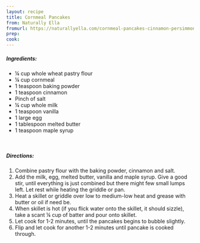 ```yaml
---
layout: recipe
title: Cornmeal Pancakes
from: Naturally Ella
fromurl: https://naturallyella.com/cornmeal-pancakes-cinnamon-persimmons/
prep: 
cook: 
---
```


##### Ingredients:

* ¼ cup whole wheat pastry flour
* ¼ cup cornmeal
* 1 teaspoon baking powder
* 1 teaspoon cinnamon
* Pinch of salt
* ¼ cup whole milk
* 1 teaspoon vanilla
* 1 large egg
* 1 tablespoon melted butter
* 1 teaspoon maple syrup

<br>

##### Directions:

1. Combine pastry flour with the baking powder, cinnamon and salt.
2. Add the milk, egg, melted butter, vanilla and maple syrup. Give a good stir, until everything is just combined but there might few small lumps left. Let rest while heating the griddle or pan.
3. Heat a skillet or griddle over low to medium-low heat and grease with butter or oil if need be.
4. When skillet is hot (if you flick water onto the skillet, it should sizzle), take a scant ¼ cup of batter and pour onto skillet.
5. Let cook for 1-2 minutes, until the pancakes begins to bubble slightly.
6. Flip and let cook for another 1-2 minutes until pancake is cooked through.
